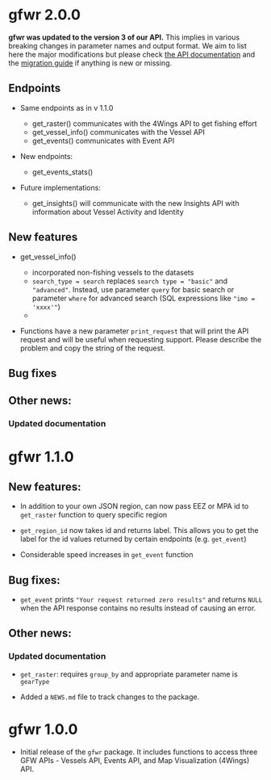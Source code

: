 # gfwr 2.0.0

__gfwr was updated to the version 3 of our API.__ This implies in various breaking changes in 
parameter names and output format. We aim to list here the major modifications but please
check [the API documentation](https://globalfishingwatch.org/our-apis/documentation#version-3-api)
and the [migration guide](https://drive.google.com/file/d/1xPXhG6tj3132wHvCLu0OwwgKV7NtbuFI/view?usp=drive_link)
if anything is new or missing.

## Endpoints

- Same endpoints as in v 1.1.0
  + get_raster() communicates with the 4Wings API to get fishing effort
  + get_vessel_info() communicates with the Vessel API
  + get_events() communicates with Event API
  
- New endpoints: 
  + get_events_stats()
  
- Future implementations:
  + get_insights() will communicate with the new Insights API with information about Vessel Activity and Identity
  
## New features

- get_vessel_info() 
    + incorporated non-fishing vessels to the datasets
    + `search_type = search` replaces `search type = "basic"` and `"advanced"`. 
    Instead, use parameter `query` for basic search or parameter `where` for advanced 
    search (SQL expressions like `"imo = 'xxxx'"`)
    + 


- Functions have a new parameter `print_request` that will print the API request and 
will be useful when requesting support. Please describe the problem and copy the
string of the request. 



## Bug fixes

## Other news:

### Updated documentation
# gfwr 1.1.0

## New features:

-   In addition to your own JSON region, can now pass EEZ or MPA id to `get_raster` function to query specific region

-   `get_region_id` now takes id and returns label. This allows you to get the label for the id values returned by certain endpoints (e.g. `get_event`)

-   Considerable speed increases in `get_event` function

## Bug fixes:

-   `get_event` prints `"Your request returned zero results"` and returns `NULL` when the API response contains no results instead of causing an error.

## Other news:

### Updated documentation

-   `get_raster`: requires `group_by` and appropriate parameter name is `gearType`

-   Added a `NEWS.md` file to track changes to the package.

# gfwr 1.0.0

-   Initial release of the `gfwr` package. It includes functions to access three GFW APIs - Vessels API, Events API, and Map Visualization (4Wings) API.
